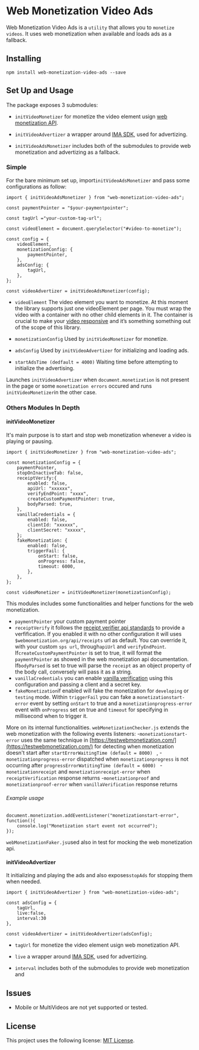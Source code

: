 # Web Monetization Video Ads

Web Monetization Video Ads is a `utility` that allows you to `monetize videos`.
It uses web monetization when available and loads ads as a fallback.

## Installing
```
npm install web-monetization-video-ads --save
```
## Set Up and Usage

The package exposes 3 submodules:

-  `initVideoMonetizer` for monetize the video element usign [web monetization API](https://webmonetization.org/).

-  `initVideoAdvertizer` a wrapper around [IMA SDK](https://developers.google.com/interactive-media-ads/docs/sdks/html5/client-side), used for advertizing.

-  `initVideoAdsMonetizer` includes both of the submodules to provide web monetization and advertizing as a fallback.

### Simple

For the bare minimum set up, import`initVideoAdsMonetizer` and pass some configurations as follow:

```
import { initVideoAdsMonetizer } from "web-monetization-video-ads";

const paymentPointer = "$your-paymentpointer";

const tagUrl ="your-custom-tag-url";

const videoElement = document.querySelector("#video-to-monetize");

const config = {
	videoElement,
	monetizationConfig: {
		paymentPointer,
	},
	adsConfig: {
		tagUrl,
	},
};

const videoAdvertizer = initVideoAdsMonetizer(config);
```
-  `videoElement`  The video element you want to monetize. At this moment the library supports just one videoElement per page. You must wrap the video with a container with no other child elements in it. The container is crucial to make your [video responsive](https://css-tricks.com/fluid-width-video/)  and it’s something something out of the scope of this library. 

-  `monetizationConfig` Used by `initVideoMonetizer` for monetize.

-  `adsConfig` Used by `initVideoAdvertizer` for initializing and loading ads.
- `startAdsTime (dedfault = 4000)` Waiting time before attempting to initialize the advertising.

Launches `initVideoAdvertizer` when `document.monetization` is not present in the page or some `monetization errors` occured and runs `initVideoMonetizer`in the other case.

### Others Modules In Depth

#### initVideoMonetizer

It's main purpose is to start and stop web monetization whenever a video is playing or pausing.
```
import { initVideoMonetizer } from "web-monetization-video-ads";

const monetizationConfig = {
	paymentPointer,
	stopOnInactiveTab: false,
	receiptVerify:{
		enabled: false,
		apiUrl: "xxxxxx",
		verifyEndPoint: "xxxx",
		createCustomPaymentPointer: true,
		bodyParsed: true,
	},
	vanillaCredentials = {
		enabled: false,
		clientId: "xxxxxx",
		clientSecret: "xxxxx",
	};
	fakeMonetization: {
		enabled: false,
		triggerFail: {
			onStart: false,
			onProgress: false,
			timeout: 6000,
		},
	},
};

const videoMonetizer = initVideoMonetizer(monetizationConfig);
```
This modules includes some functionalities and helper functions for the web monetization.

-  `paymentPointer` your custom payment pointer
-  `receiptVerify` it follows the [receipt verifier api standards](https://webmonetization.org/docs/receipt-verifier) to provide a verfification. If you enabled it with no other configuration it will uses `$webmonetization.org/api/receipts` url as default. You can override it, with your custom `sps url`, through`apiUrl` and `verifyEndPoint`. If`createCustomPaymentPointer` is set to true, it will format the `paymentPointer` as showed in the web monetization api documentation.
If`bodyParsed` is set to true will parse the `receipt` as an object property of the body call, conversely will pass it as a string.
-  `vanillaCredentials` you can enable [vanilla verification](https://vanilla.so/) using this configuration and passing a client and a secret key.
-  `fakeMonetization`if enabled will fake the monetization for `developing` or `testing` mode. Within `triggerFail` you can fake a `monetizationstart-error`  event by setting `onStart` to true and a `monetizationprogress-error` event with `onProgress` set on true and  `timeout` for specifying in millisecond when to trigger it.

More on its internal functionalities.
`webMonetizationChecker.js` extends the web monetization with the following events listeners:
-`monetizationstart-error` uses the same technique in [https://testwebmonetization.com/](https://testwebmonetization.com/) for detecting when monetization doesn't start after `startErrorWaitingTime (default = 8000) ` ,
-`monetizationprogress-error`  dispatched when `monetizationprogress` is not occurring after `progressErrorWatitingTime (default = 6000) `
-`monetizationreceipt`  and `monetizationreceipt-error` when `receiptVerification` response returns 
-`monetizationproof`  and `monetizationproof-error` when `vanillaVerification` response returns  

###### Example usage 
```
document.monetization.addEventListener("monetizationstart-error", function(){
	console.log("Monetization start event not occurred");
});
```
`webMonetizationFaker.js`used also in test for mocking the web monetization api.

#### initVideoAdvertizer

It  initializing and playing the ads and also exposes`stopAds` for stopping them when needed.
```
import { initVideoAdvertizer } from "web-monetization-video-ads";

const adsConfig = {
	tagUrl,
	live:false,
	interval:30
},  

const videoAdvertizer = initVideoAdvertizer(adsConfig);
```
-  `tagUrl` for monetize the video element usign web monetization API.

-  `live` a wrapper around [IMA SDK](https://developers.google.com/interactive-media-ads/docs/sdks/html5/client-side), used for advertizing.

-  `interval` includes both of the submodules to provide web monetization and

## Issues
- Mobile or MultiVideos are not yet supported or tested. 
## License

This project uses the following license: [MIT License](https://github.com/Vivid-IOV-Labs/web-monetisation-video-ads/blob/main/LICENSE.md).